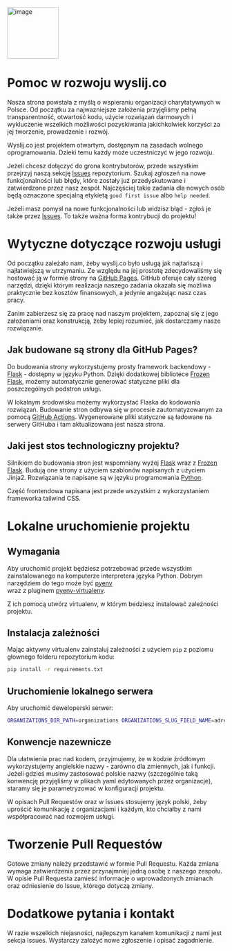 <img width="119" alt="image" src="https://github.com/wyslijco/wyslijco.github.io/assets/200957/65435e0b-d446-4a5c-b174-27e37c16e783">

# Pomoc w rozwoju wyslij.co

Nasza strona powstała z myślą o wspieraniu organizacji charytatywnych w Polsce. 
Od początku za najwazniejsze założenia przyjęliśmy pełną transparentność, otwartość kodu, 
użycie rozwiązań darmowych i wykluczenie wszelkich możliwości pozyskiwania jakichkolwiek 
korzyści za jej tworzenie, prowadzenie i rozwój.

Wyslij.co jest projektem otwartym, dostępnym  na zasadach wolnego oprogramowania. Dzieki temu
każdy może uczestniczyć w jego rozwoju.

Jeżeli chcesz dołączyć do grona kontrybutorów, przede wszystkim przejrzyj naszą sekcję 
[Issues](https://github.com/wyslijco/wyslijco.github.io/issues) repozytorium. Szukaj zgłoszeń 
na nowe funkcjonalności lub błędy, które zostały już przedyskutowane i zatwierdzone przez nasz 
zespół. Najczęściej takie zadania dla nowych osób będą oznaczone specjalną etykietą 
`good first issue` albo `help needed`.

Jeżeli masz pomysł na nowe funkcjonalności lub widzisz błąd - zgłoś je także przez 
[Issues](https://github.com/wyslijco/wyslijco.github.io/issues). To także ważna forma kontrybucji do projektu!

# Wytyczne dotyczące rozwoju usługi

Od początku zależało nam, żeby wyslij.co było usługą jak najtańszą i najłatwiejszą w utrzymaniu.
Ze względu na jej prostotę zdecydowaliśmy się hostować ją w formie strony na [GitHub Pages](https://pages.github.com/).
GitHub oferuje cały szereg narzędzi, dzięki którym realizacja naszego zadania okazała się możliwa
praktycznie bez kosztów finansowych, a jedynie angażując nasz czas pracy.

Zanim zabierzesz się za pracę nad naszym projektem, zapoznaj się z jego założeniami oraz konstrukcją,
żeby lepiej rozumieć, jak dostarczamy nasze rozwiązanie.

## Jak budowane są strony dla GitHub Pages?

Do budowania strony wykorzystujemy prosty framework backendowy - [Flask](https://flask.palletsprojects.com/en/3.0.x/) - dostępny 
w języku Python. Dzięki dodatkowej bibliotece [Frozen Flask](https://pypi.org/project/Frozen-Flask/), 
możemy automatycznie generować statyczne pliki dla poszczególnych podstron usługi.

W lokalnym środowisku możemy wykorzystać Flaska do kodowania rozwiązań. Budowanie stron odbywa się
w procesie zautomatyzowanym za pomocą [GitHub Actions](https://docs.github.com/en/actions).
Wygenerowane pliki statyczne są ładowane na serwery GitHuba i tam aktualizowana jest nasza strona. 

## Jaki jest stos technologiczny projektu?

Silnikiem do budowania stron jest wspomniany wyżej [Flask](https://flask.palletsprojects.com/en/3.0.x/) 
wraz z [Frozen Flask](https://pypi.org/project/Frozen-Flask/). Budują one strony z użyciem
szablonów napisanych z użyciem Jinja2. Rozwiązania te napisane są w języku programowania [Python](https://www.python.org/).

Część frontendowa napisana jest przede wszystkim z wykorzystaniem frameworka tailwind CSS.

# Lokalne uruchomienie projektu

## Wymagania

Aby uruchomić projekt będziesz potrzebować przede wszystkim zainstalowanego na komputerze interpretera
języka Python. Dobrym narzędziem do tego może być [pyenv](https://github.com/pyenv/pyenv)  
wraz z pluginem [pyenv-virtualenv](https://github.com/pyenv/pyenv-virtualenv).

Z ich pomocą utwórz virtualenv, w którym bedziesz instalować zależności projektu. 

## Instalacja zależności

Mając aktywny virtualenv zainstaluj zależności z użyciem `pip` z poziomu głownego folderu repozytorium kodu:

```sh
pip install -r requirements.txt
```

## Uruchomienie lokalnego serwera

Aby uruchomić deweloperski serwer:

```sh
ORGANIZATIONS_DIR_PATH=organizations ORGANIZATIONS_SLUG_FIELD_NAME=adres python site/server.py
```

## Konwencje nazewnicze

Dla ułatwienia prac nad kodem, przyjmujemy, że w kodzie źródłowym wykorzystujemy angielskie nazwy - zarówno dla zmiennych, jak i funkcji.
Jeżeli gdzieś musimy zastosować polskie nazwy (szczególnie taką konwencję przyjęliśmy w plikach yaml edytowanych przez organizacje), 
staramy się je parametryzować w konfiguracji projektu.

W opisach Pull Requestów oraz w Issues stosujemy język polski, żeby uprościć komunikację z organizacjami i każdym, kto chciałby z nami
współpracować nad rozwojem usługi. 

# Tworzenie Pull Requestów

Gotowe zmiany należy przedstawić w formie Pull Requestu. Każda zmiana wymaga zatwierdzenia przez przynajmniej jedną osobę z naszego zespołu.
W opisie Pull Requesta zamieść informacje o wprowadzonych zmianach oraz odniesienie do Issue, którego dotyczą zmiany.

# Dodatkowe pytania i kontakt

W razie wszelkich niejasności, najlepszym kanałem komunikacji z nami jest sekcja Issues. Wystarczy założyć nowe zgłoszenie i opisać zagadnienie. 
